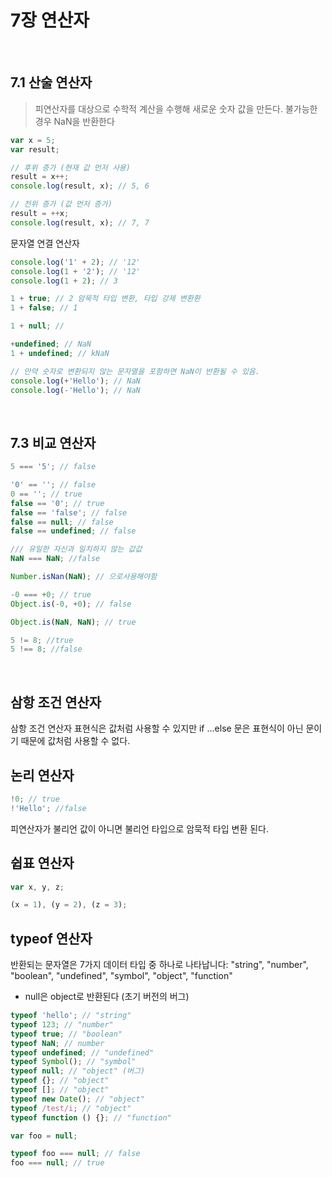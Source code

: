 # 7장 연산자

</br>

## 7.1 산술 연산자

> 피연산자를 대상으로 수학적 계산을 수행해 새로운 숫자 값을 만든다. 불가능한 경우 NaN을 반환한다

```js
var x = 5;
var result;

// 후위 증가 (현재 값 먼저 사용)
result = x++;
console.log(result, x); // 5, 6

// 전위 증가 (값 먼저 증가)
result = ++x;
console.log(result, x); // 7, 7
```

문자열 연결 연산자

```js
console.log('1' + 2); // '12'
console.log(1 + '2'); // '12'
console.log(1 + 2); // 3

1 + true; // 2 암묵적 타입 변환, 타입 강제 변환환
1 + false; // 1

1 + null; //

+undefined; // NaN
1 + undefined; // kNaN

// 만약 숫자로 변환되지 않는 문자열을 포함하면 NaN이 반환될 수 있음.
console.log(+'Hello'); // NaN
console.log(-'Hello'); // NaN
```

</br>

## 7.3 비교 연산자

```js
5 === '5'; // false

'0' == ''; // false
0 == ''; // true
false == '0'; // true
false == 'false'; // false
false == null; // false
false == undefined; // false

/// 유일한 자신과 일치하지 않는 값값
NaN === NaN; //false

Number.isNan(NaN); // 으로사용해야함

-0 === +0; // true
Object.is(-0, +0); // false

Object.is(NaN, NaN); // true

5 != 8; //true
5 !== 8; //false
```

</br>

## 삼항 조건 연산자

삼항 조건 연산자 표현식은 값처럼 사용할 수 있지만 if ...else 문은 표현식이 아닌 문이기 때문에 값처럼 사용할 수 없다.

## 논리 연산자

```js
!0; // true
!'Hello'; //false
```

피연산자가 불리언 값이 아니면 불리언 타입으로 암묵적 타입 변환 된다.

## 쉽표 연산자

```js
var x, y, z;

(x = 1), (y = 2), (z = 3);
```

## typeof 연산자

반환되는 문자열은 7가지 데이터 타입 중 하나로 나타납니다: "string", "number", "boolean", "undefined", "symbol", "object", "function"

- null은 object로 반환된다 (초기 버전의 버그)

```js
typeof 'hello'; // "string"
typeof 123; // "number"
typeof true; // "boolean"
typeof NaN; // number
typeof undefined; // "undefined"
typeof Symbol(); // "symbol"
typeof null; // "object" (버그)
typeof {}; // "object"
typeof []; // "object"
typeof new Date(); // "object"
typeof /test/i; // "object"
typeof function () {}; // "function"
```

```js
var foo = null;

typeof foo === null; // false
foo === null; // true
```
